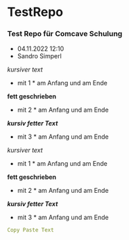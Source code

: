 # TestRepo

### Test Repo für Comcave Schulung

* 04.11.2022 12:10
* Sandro Simperl


*kursiver text*
* mit 1 * am Anfang und am Ende

**fett geschrieben**
* mit 2 * am Anfang und am Ende

***kursiv fetter Text***
* mit 3 * am Anfang und am Ende

_kursiver text_
* mit 1 * am Anfang und am Ende

__fett geschrieben__
* mit 2 * am Anfang und am Ende

___kursiv fetter Text___
* mit 3 * am Anfang und am Ende


```yaml
Copy Paste Text
```
